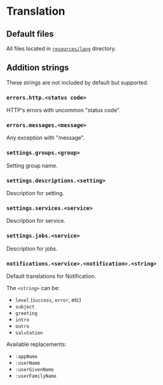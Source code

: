 # Translation

## Default files

All files located in [`resources/lang`](../resources/lang) directory.


## Addition strings

These strings are not included by default but supported.


### `errors.http.<status code>`

HTTP's errors with uncommon "status code".


### `errors.messages.<message>`

Any exception with "message".


### `settings.groups.<group>`

Setting group name.


### `settings.descriptions.<setting>`

Description for setting.


### `settings.services.<service>`

Description for service.


### `settings.jobs.<service>`

Description for jobs.


### `notifications.<service>.<notification>.<string>`

Default translations for Notification. 

The `<string>` can be:

- `level` (`success`, `error`, etc)
- `subject`
- `greeting`
- `intro`
- `outro`
- `salutation`

Available replacements:
- `:appName`
- `:userName`
- `:userGivenName`
- `:userFamilyName`
